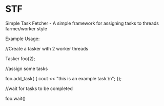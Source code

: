 # STF
Simple Task Fetcher - A simple framework for assigning tasks to threads farmer/worker style

Example Usage:

//Create a tasker with 2 worker threads

Tasker foo(2);

//assign some tasks

foo.add_task([]() { cout << "this is an example task \n"; });

//wait for tasks to be completed

foo.wait()
